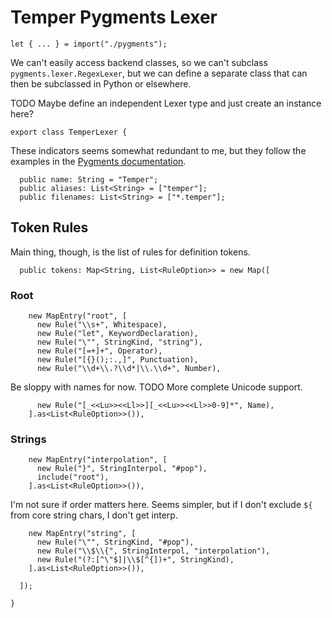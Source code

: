 # Temper Pygments Lexer

    let { ... } = import("./pygments");

We can't easily access backend classes, so we can't subclass
`pygments.lexer.RegexLexer`, but we can define a separate class that can then
be subclassed in Python or elsewhere.

TODO Maybe define an independent Lexer type and just create an instance here?

    export class TemperLexer {

These indicators seems somewhat redundant to me, but they follow the examples in
the [Pygments documentation][pygments-lexer-docs].

      public name: String = "Temper";
      public aliases: List<String> = ["temper"];
      public filenames: List<String> = ["*.temper"];

## Token Rules

Main thing, though, is the list of rules for definition tokens.

      public tokens: Map<String, List<RuleOption>> = new Map([

### Root

        new MapEntry("root", [
          new Rule("\\s+", Whitespace),
          new Rule("let", KeywordDeclaration),
          new Rule("\"", StringKind, "string"),
          new Rule("[=+]+", Operator),
          new Rule("[{}();:.,]", Punctuation),
          new Rule("\\d+\\.?\\d*|\\.\\d+", Number),

Be sloppy with names for now. TODO More complete Unicode support.

          new Rule("[_<<Lu>><<Ll>>][_<<Lu>><<Ll>>0-9]*", Name),
        ].as<List<RuleOption>>()),

### Strings

        new MapEntry("interpolation", [
          new Rule("}", StringInterpol, "#pop"),
          include("root"),
        ].as<List<RuleOption>>()),

I'm not sure if order matters here. Seems simpler, but if I don't exclude `${`
from core string chars, I don't get interp.

        new MapEntry("string", [
          new Rule("\"", StringKind, "#pop"),
          new Rule("\\$\\{", StringInterpol, "interpolation"),
          new Rule("(?:[^\"$]|\\$[^{])+", StringKind),
        ].as<List<RuleOption>>()),

      ]);

    }

[pygments-lexer-docs]: https://pygments.org/docs/lexerdevelopment/

